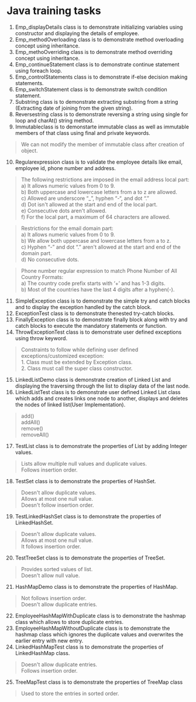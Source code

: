 # Java training tasks 
1. Emp_displayDetails class is to demonstrate initializing variables using constructor and displaying the details of employee.
2. Emp_methodOverloading class is to demonstrate method overloading concept using inheritance.
3. Emp_methoOverriding class is to demonstrate method overriding concept using inheritance.
4. Emp_continueStatement class is to demonstrate continue statement using foreach loop.
5. Emp_controlStatements class is to demonstrate if-else decision making statements.
6. Emp_switchStatement class is to demonstrate switch condition statement.
7. Substring class is to demonstrate extracting substring from a string (Extracting date of joining from the given string).
8. Reversestring class is to demonstrate reversing a string using single for loop and charAt() string method.
9. Immutableclass is to demonstarte immutable class as well as immutable members of that class using final and private keywords.
  > We can not modify the member of immutable class after creation of object.
10. Regularexpression class is to validate the employee details like email, employee id, phone number and address.
  > The following restrictions are imposed in the email address local part: </br>
     a) It allows numeric values from 0 to 9.</br>
     b) Both uppercase and lowercase letters from a to z are allowed.</br>
     c) Allowed are underscore “_”, hyphen “-“, and dot “.”</br>
     d) Dot isn't allowed at the start and end of the local part.</br>
     e) Consecutive dots aren't allowed.</br>
     f) For the local part, a maximum of 64 characters are allowed.</br>
  
  > Restrictions for the email domain part:</br>
     a) It allows numeric values from 0 to 9.</br>
     b) We allow both uppercase and lowercase letters from a to z.</br>
     c) Hyphen “-” and dot “.” aren't allowed at the start and end of the domain part.</br>
     d) No consecutive dots.</br>
  
  > Phone number regular expression to match Phone Number of All Country Formats:</br>
     a) The country code prefix starts with ‘+’ and has 1-3 digits.</br>
     b) Most of the countries have the last 4 digits after a hyphen(-).</br>
 11. SimpleException class is to demonstrate the simple try and catch blocks and to display the exception handled by the catch block.
 12. ExceptionTest class is to demonstrate thenested try-catch blocks.
 13. FinallyException class is to demonstrate finally block along with try and catch blocks to execute the mandatory statements or function.
 14. ThrowExceptionTest class is to demonstrate user defined exceptions using throw keyword.</br>
   > Constraints to follow while defining user defined exceptions/customized exception:</br>
     1. Class must be extended by Exception class. </br>
     2. Class must call the super class constructor.</br>
 15. LinkedListDemo class is demonstrate creation of Linked List and displaying the traversing through the list to display data of the last node.
 16. LinkedListTest class is to demonstrate user defined Linked List class which adds and creates links one node to another, displays and deletes the nodes      of linked list(User Implementation).
   > add()<br>
   > addAll()<br>
   > remove()<br>
   > removeAll()<br>
 17. TestList class is to demonstrate the properties of List by adding Integer values.
   > Lists allow multiple null values and duplicate values.<br>
   > Follows insertion order.<br>
 18. TestSet class is to demonstrate the properties of HashSet.
   > Doesn't allow duplicate values.<br>
   > Allows at most one null value.<br>
   > Doesn't follow insertion order.<br>
 19. TestLinkedHashSet class is to demonstrate the properties of LinkedHashSet.
   > Doesn't allow duplicate values.<br>
   > Allows at most one null value.<br>
   > It follows insertion order.<br>
 20. TestTreeSet class is to demonstrate the properties of TreeSet.
   > Provides sorted values of list.<br>
   > Doesn't allow null value.<br> 
 21. HashMapDemo class is to demonstrate the properties of HashMap.
   > Not follows insertion order.<br>
   > Doesn't allow duplicate entries.<br>
 22. EmployeeHashMapWithDuplicate class is to demonstrate the hashmap class which allows to store duplicate entries.
 23. EmployeeHashMapWithoutDuplicate class is to demonstrate the hashmap class which ignores the duplicate values and overwrites the earlier entry with new      entry.
 24. LinkedHashMapTest class is to demonstrate the properties of LinkedHashMap class.
   > Doesn't allow duplicate entries.<br>
   > Follows insertion order.<br>
 25. TreeMapTest class is to demonstrate the properties of TreeMap class
   > Used to store the entries in sorted order.
   


